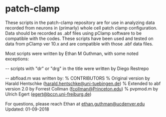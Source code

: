 # patch-clamp

These scripts in the patch-clamp repository are for use in analyzing data recorded from neurons in (primarly) whole cell patch clamp configuration. Data should be recorded as .abf files using pClamp software to be compatible with the codes. These scripts have been used and tested on data from pClamp ver 10.x and are compatible with those .abf data files.

Most scripts were written by Ethan M Guthman, with some noted exceptions:

-- scripts with "dr" or "drg" in the title were written by Diego Restrepo 

-- abfload.m was written by:
% CONTRIBUTORS
%   Original version by Harald Hentschke (harald.hentschke@uni-tuebingen.de)
%   Extended to abf version 2.0 by Forrest Collman (fcollman@Princeton.edu)
%   pvpmod.m by Ulrich Egert (egert@bccn.uni-freiburg.de)

For questions, please reach Ethan at ethan.guthman@ucdenver.edu
Updated: 01-09-2018

